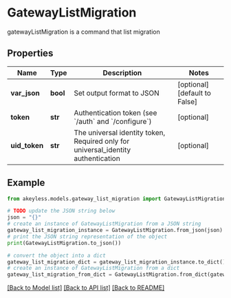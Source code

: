 # GatewayListMigration

gatewayListMigration is a command that list migration

## Properties

Name | Type | Description | Notes
------------ | ------------- | ------------- | -------------
**var_json** | **bool** | Set output format to JSON | [optional] [default to False]
**token** | **str** | Authentication token (see &#x60;/auth&#x60; and &#x60;/configure&#x60;) | [optional] 
**uid_token** | **str** | The universal identity token, Required only for universal_identity authentication | [optional] 

## Example

```python
from akeyless.models.gateway_list_migration import GatewayListMigration

# TODO update the JSON string below
json = "{}"
# create an instance of GatewayListMigration from a JSON string
gateway_list_migration_instance = GatewayListMigration.from_json(json)
# print the JSON string representation of the object
print(GatewayListMigration.to_json())

# convert the object into a dict
gateway_list_migration_dict = gateway_list_migration_instance.to_dict()
# create an instance of GatewayListMigration from a dict
gateway_list_migration_from_dict = GatewayListMigration.from_dict(gateway_list_migration_dict)
```
[[Back to Model list]](../README.md#documentation-for-models) [[Back to API list]](../README.md#documentation-for-api-endpoints) [[Back to README]](../README.md)


